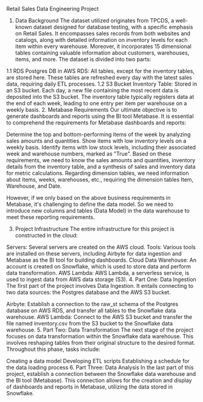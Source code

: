 Retail Sales Data Engineering Project
1. Data Background
The dataset utilized originates from TPCDS, a well-known dataset designed for database testing, with a specific emphasis on Retail Sales. It encompasses sales records from both websites and catalogs, along with detailed information on inventory levels for each item within every warehouse. Moreover, it incorporates 15 dimensional tables containing valuable information about customers, warehouses, items, and more. The dataset is divided into two parts:

1.1 RDS
Postgres DB in AWS RDS: All tables, except for the inventory tables, are stored here.
These tables are refreshed every day with the latest sales data, requiring daily ETL processes.
1.2 S3 Bucket
Inventory Table: Stored in an S3 bucket.
Each day, a new file containing the most recent data is deposited into the S3 bucket.
The inventory table typically registers data at the end of each week, leading to one entry per item per warehouse on a weekly basis.
2. Metabase Requirements
Our ultimate objective is to generate dashboards and reports using the BI tool Metabase. It is essential to comprehend the requirements for Metabase dashboards and reports:

Determine the top and bottom-performing items of the week by analyzing sales amounts and quantities.
Show items with low inventory levels on a weekly basis.
Identify items with low stock levels, including their associated week and warehouse numbers, marked as "True".
Based on these requirements, we need to know the sales amounts and quantities, inventory details from the inventory table, and a synthesis of sales and inventory data for metric calculations. Regarding dimension tables, we need information about items, weeks, warehouses, etc., requiring the dimension tables Item, Warehouse, and Date.

However, if we only based on the above business requirements in Metabase, it's challenging to define the data model. So we need to introduce new columns and tables (Data Model) in the data warehouse to meet these reporting requirements.

3. Project Infrastructure
The entire infrastructure for this project is constructed in the cloud:

Servers: Several servers are created on the AWS cloud.
Tools: Various tools are installed on these servers, including Airbyte for data ingestion and Metabase as the BI tool for building dashboards.
Cloud Data Warehouse: An account is created on Snowflake, which is used to store data and perform data transformation.
AWS Lambda: AWS Lambda, a serverless service, is used to ingest data from AWS data storage (S3).
4. Part One: Data Ingestion
The first part of the project involves Data Ingestion. It entails connecting to two data sources: the Postgres database and the AWS S3 bucket.

Airbyte: Establish a connection to the raw_st schema of the Postgres database on AWS RDS, and transfer all tables to the Snowflake data warehouse.
AWS Lambda: Connect to the AWS S3 bucket and transfer the file named inventory.csv from the S3 bucket to the Snowflake data warehouse.
5. Part Two: Data Transformation
The next stage of the project focuses on data transformation within the Snowflake data warehouse. This involves reshaping tables from their original structure to the desired format. Throughout this phase, tasks include:

Creating a data model
Developing ETL scripts
Establishing a schedule for the data loading process
6. Part Three: Data Analysis
In the last part of this project, establish a connection between the Snowflake data warehouse and the BI tool (Metabase). This connection allows for the creation and display of dashboards and reports in Metabase, utilizing the data stored in Snowflake.
